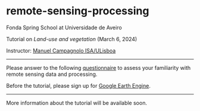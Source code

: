 # remote-sensing-processing

Fonda Spring School at Universidade de Aveiro 

Tutorial on *Land-use and vegetation* (March 6, 2024)

Instructor: [Manuel Campagnolo ISA/ULisboa](https://www.cienciavitae.pt//en/7F18-3B3C-06BB)

---

Please answer to the following [questionnaire](https://docs.google.com/forms/d/e/1FAIpQLSfg-rdXgLgX6V4vZBF4SmMhzRBe7LSrYnyreAGjtIijV1RAJA/viewform?usp=sf_link) to assess your familiarity with remote sensing data and processing.

Before the tutorial, please sign up for [Google Earth Engine](https://code.earthengine.google.com/).

---

More information about the tutorial will be available soon.

